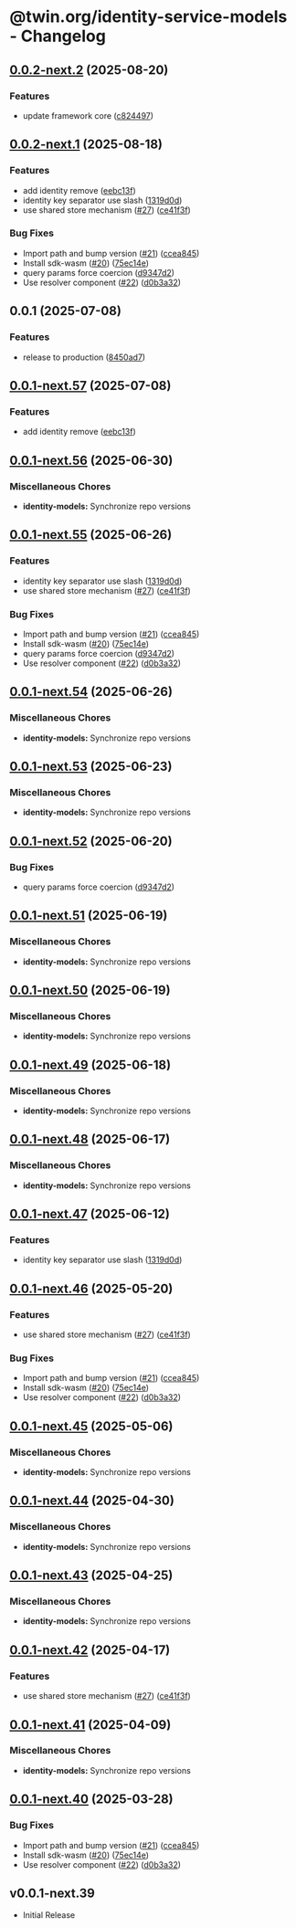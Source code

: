 # @twin.org/identity-service-models - Changelog

## [0.0.2-next.2](https://github.com/twinfoundation/identity/compare/identity-models-v0.0.2-next.1...identity-models-v0.0.2-next.2) (2025-08-20)


### Features

* update framework core ([c824497](https://github.com/twinfoundation/identity/commit/c82449709af0215eb7af496cf687c93fb30b5ae0))

## [0.0.2-next.1](https://github.com/twinfoundation/identity/compare/identity-models-v0.0.2-next.0...identity-models-v0.0.2-next.1) (2025-08-18)


### Features

* add identity remove ([eebc13f](https://github.com/twinfoundation/identity/commit/eebc13f4c2cd994d2d9cce4da2128fb346c80ba7))
* identity key separator use slash ([1319d0d](https://github.com/twinfoundation/identity/commit/1319d0d07164a36b3ec279e6421b8835ffefc3d3))
* use shared store mechanism ([#27](https://github.com/twinfoundation/identity/issues/27)) ([ce41f3f](https://github.com/twinfoundation/identity/commit/ce41f3fc3da1b206ec06da7ea5b2c968f788804d))


### Bug Fixes

* Import path and bump version ([#21](https://github.com/twinfoundation/identity/issues/21)) ([ccea845](https://github.com/twinfoundation/identity/commit/ccea845bf32562267280bc1b3dde1c9af1a00360))
* Install sdk-wasm ([#20](https://github.com/twinfoundation/identity/issues/20)) ([75ec14e](https://github.com/twinfoundation/identity/commit/75ec14e072f8c219863a1c028a3b0783802086e9))
* query params force coercion ([d9347d2](https://github.com/twinfoundation/identity/commit/d9347d29d4a9cc58759f30f5d8526de864ea7522))
* Use resolver component ([#22](https://github.com/twinfoundation/identity/issues/22)) ([d0b3a32](https://github.com/twinfoundation/identity/commit/d0b3a321c7f9f966d397a880d752e9f2c0a98a27))

## 0.0.1 (2025-07-08)


### Features

* release to production ([8450ad7](https://github.com/twinfoundation/identity/commit/8450ad727e0c4d665f2ce483e41798c2ff5b7d55))

## [0.0.1-next.57](https://github.com/twinfoundation/identity/compare/identity-models-v0.0.1-next.56...identity-models-v0.0.1-next.57) (2025-07-08)


### Features

* add identity remove ([eebc13f](https://github.com/twinfoundation/identity/commit/eebc13f4c2cd994d2d9cce4da2128fb346c80ba7))

## [0.0.1-next.56](https://github.com/twinfoundation/identity/compare/identity-models-v0.0.1-next.55...identity-models-v0.0.1-next.56) (2025-06-30)


### Miscellaneous Chores

* **identity-models:** Synchronize repo versions

## [0.0.1-next.55](https://github.com/twinfoundation/identity/compare/identity-models-v0.0.1-next.54...identity-models-v0.0.1-next.55) (2025-06-26)


### Features

* identity key separator use slash ([1319d0d](https://github.com/twinfoundation/identity/commit/1319d0d07164a36b3ec279e6421b8835ffefc3d3))
* use shared store mechanism ([#27](https://github.com/twinfoundation/identity/issues/27)) ([ce41f3f](https://github.com/twinfoundation/identity/commit/ce41f3fc3da1b206ec06da7ea5b2c968f788804d))


### Bug Fixes

* Import path and bump version ([#21](https://github.com/twinfoundation/identity/issues/21)) ([ccea845](https://github.com/twinfoundation/identity/commit/ccea845bf32562267280bc1b3dde1c9af1a00360))
* Install sdk-wasm ([#20](https://github.com/twinfoundation/identity/issues/20)) ([75ec14e](https://github.com/twinfoundation/identity/commit/75ec14e072f8c219863a1c028a3b0783802086e9))
* query params force coercion ([d9347d2](https://github.com/twinfoundation/identity/commit/d9347d29d4a9cc58759f30f5d8526de864ea7522))
* Use resolver component ([#22](https://github.com/twinfoundation/identity/issues/22)) ([d0b3a32](https://github.com/twinfoundation/identity/commit/d0b3a321c7f9f966d397a880d752e9f2c0a98a27))

## [0.0.1-next.54](https://github.com/twinfoundation/identity/compare/identity-models-v0.0.1-next.53...identity-models-v0.0.1-next.54) (2025-06-26)


### Miscellaneous Chores

* **identity-models:** Synchronize repo versions

## [0.0.1-next.53](https://github.com/twinfoundation/identity/compare/identity-models-v0.0.1-next.52...identity-models-v0.0.1-next.53) (2025-06-23)


### Miscellaneous Chores

* **identity-models:** Synchronize repo versions

## [0.0.1-next.52](https://github.com/twinfoundation/identity/compare/identity-models-v0.0.1-next.51...identity-models-v0.0.1-next.52) (2025-06-20)


### Bug Fixes

* query params force coercion ([d9347d2](https://github.com/twinfoundation/identity/commit/d9347d29d4a9cc58759f30f5d8526de864ea7522))

## [0.0.1-next.51](https://github.com/twinfoundation/identity/compare/identity-models-v0.0.1-next.50...identity-models-v0.0.1-next.51) (2025-06-19)


### Miscellaneous Chores

* **identity-models:** Synchronize repo versions

## [0.0.1-next.50](https://github.com/twinfoundation/identity/compare/identity-models-v0.0.1-next.49...identity-models-v0.0.1-next.50) (2025-06-19)


### Miscellaneous Chores

* **identity-models:** Synchronize repo versions

## [0.0.1-next.49](https://github.com/twinfoundation/identity/compare/identity-models-v0.0.1-next.48...identity-models-v0.0.1-next.49) (2025-06-18)


### Miscellaneous Chores

* **identity-models:** Synchronize repo versions

## [0.0.1-next.48](https://github.com/twinfoundation/identity/compare/identity-models-v0.0.1-next.47...identity-models-v0.0.1-next.48) (2025-06-17)


### Miscellaneous Chores

* **identity-models:** Synchronize repo versions

## [0.0.1-next.47](https://github.com/twinfoundation/identity/compare/identity-models-v0.0.1-next.46...identity-models-v0.0.1-next.47) (2025-06-12)


### Features

* identity key separator use slash ([1319d0d](https://github.com/twinfoundation/identity/commit/1319d0d07164a36b3ec279e6421b8835ffefc3d3))

## [0.0.1-next.46](https://github.com/twinfoundation/identity/compare/identity-models-v0.0.1-next.45...identity-models-v0.0.1-next.46) (2025-05-20)


### Features

* use shared store mechanism ([#27](https://github.com/twinfoundation/identity/issues/27)) ([ce41f3f](https://github.com/twinfoundation/identity/commit/ce41f3fc3da1b206ec06da7ea5b2c968f788804d))


### Bug Fixes

* Import path and bump version ([#21](https://github.com/twinfoundation/identity/issues/21)) ([ccea845](https://github.com/twinfoundation/identity/commit/ccea845bf32562267280bc1b3dde1c9af1a00360))
* Install sdk-wasm ([#20](https://github.com/twinfoundation/identity/issues/20)) ([75ec14e](https://github.com/twinfoundation/identity/commit/75ec14e072f8c219863a1c028a3b0783802086e9))
* Use resolver component ([#22](https://github.com/twinfoundation/identity/issues/22)) ([d0b3a32](https://github.com/twinfoundation/identity/commit/d0b3a321c7f9f966d397a880d752e9f2c0a98a27))

## [0.0.1-next.45](https://github.com/twinfoundation/identity/compare/identity-models-v0.0.1-next.44...identity-models-v0.0.1-next.45) (2025-05-06)


### Miscellaneous Chores

* **identity-models:** Synchronize repo versions

## [0.0.1-next.44](https://github.com/twinfoundation/identity/compare/identity-models-v0.0.1-next.43...identity-models-v0.0.1-next.44) (2025-04-30)


### Miscellaneous Chores

* **identity-models:** Synchronize repo versions

## [0.0.1-next.43](https://github.com/twinfoundation/identity/compare/identity-models-v0.0.1-next.42...identity-models-v0.0.1-next.43) (2025-04-25)


### Miscellaneous Chores

* **identity-models:** Synchronize repo versions

## [0.0.1-next.42](https://github.com/twinfoundation/identity/compare/identity-models-v0.0.1-next.41...identity-models-v0.0.1-next.42) (2025-04-17)


### Features

* use shared store mechanism ([#27](https://github.com/twinfoundation/identity/issues/27)) ([ce41f3f](https://github.com/twinfoundation/identity/commit/ce41f3fc3da1b206ec06da7ea5b2c968f788804d))

## [0.0.1-next.41](https://github.com/twinfoundation/identity/compare/identity-models-v0.0.1-next.40...identity-models-v0.0.1-next.41) (2025-04-09)


### Miscellaneous Chores

* **identity-models:** Synchronize repo versions

## [0.0.1-next.40](https://github.com/twinfoundation/identity/compare/identity-models-v0.0.1-next.39...identity-models-v0.0.1-next.40) (2025-03-28)


### Bug Fixes

* Import path and bump version ([#21](https://github.com/twinfoundation/identity/issues/21)) ([ccea845](https://github.com/twinfoundation/identity/commit/ccea845bf32562267280bc1b3dde1c9af1a00360))
* Install sdk-wasm ([#20](https://github.com/twinfoundation/identity/issues/20)) ([75ec14e](https://github.com/twinfoundation/identity/commit/75ec14e072f8c219863a1c028a3b0783802086e9))
* Use resolver component ([#22](https://github.com/twinfoundation/identity/issues/22)) ([d0b3a32](https://github.com/twinfoundation/identity/commit/d0b3a321c7f9f966d397a880d752e9f2c0a98a27))

## v0.0.1-next.39

- Initial Release
